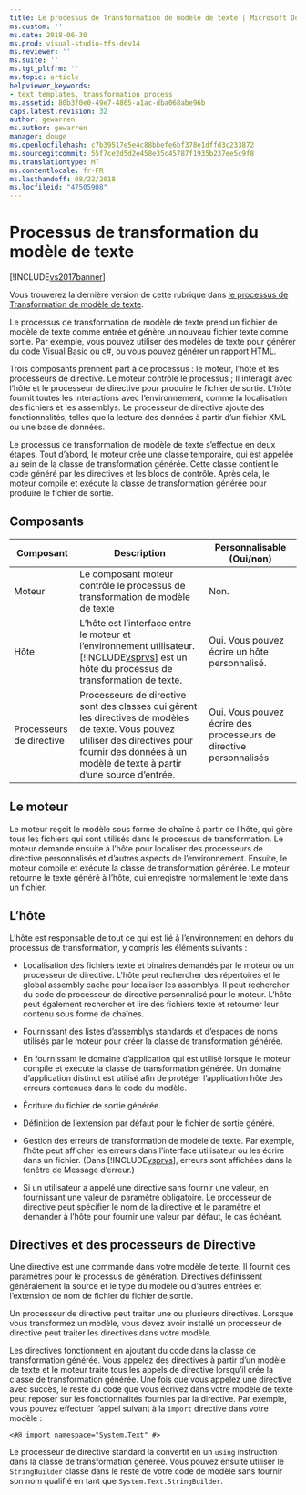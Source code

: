 ```yaml
---
title: Le processus de Transformation de modèle de texte | Microsoft Docs
ms.custom: ''
ms.date: 2018-06-30
ms.prod: visual-studio-tfs-dev14
ms.reviewer: ''
ms.suite: ''
ms.tgt_pltfrm: ''
ms.topic: article
helpviewer_keywords:
- text templates, transformation process
ms.assetid: 80b3f0e0-49e7-4865-a1ac-dba068abe96b
caps.latest.revision: 32
author: gewarren
ms.author: gewarren
manager: douge
ms.openlocfilehash: c7b39517e5e4c88bbefe6bf378e1dffd3c233872
ms.sourcegitcommit: 55f7ce2d5d2e458e35c45787f1935b237ee5c9f8
ms.translationtype: MT
ms.contentlocale: fr-FR
ms.lasthandoff: 08/22/2018
ms.locfileid: "47505908"
---
```

# <a name="the-text-template-transformation-process"></a>Processus de transformation du modèle de texte
[!INCLUDE[vs2017banner](../includes/vs2017banner.md)]

Vous trouverez la dernière version de cette rubrique dans [le processus de Transformation de modèle de texte](https://docs.microsoft.com/visualstudio/modeling/the-text-template-transformation-process).  
  
Le processus de transformation de modèle de texte prend un fichier de modèle de texte comme entrée et génère un nouveau fichier texte comme sortie. Par exemple, vous pouvez utiliser des modèles de texte pour générer du code Visual Basic ou c#, ou vous pouvez générer un rapport HTML.  
  
 Trois composants prennent part à ce processus : le moteur, l’hôte et les processeurs de directive. Le moteur contrôle le processus ; Il interagit avec l’hôte et le processeur de directive pour produire le fichier de sortie. L’hôte fournit toutes les interactions avec l’environnement, comme la localisation des fichiers et les assemblys. Le processeur de directive ajoute des fonctionnalités, telles que la lecture des données à partir d’un fichier XML ou une base de données.  
  
 Le processus de transformation de modèle de texte s’effectue en deux étapes. Tout d’abord, le moteur crée une classe temporaire, qui est appelée au sein de la classe de transformation générée. Cette classe contient le code généré par les directives et les blocs de contrôle. Après cela, le moteur compile et exécute la classe de transformation générée pour produire le fichier de sortie.  
  
## <a name="components"></a>Composants  
  
|Composant|Description|Personnalisable (Oui/non)|  
|---------------|-----------------|------------------------------|  
|Moteur|Le composant moteur contrôle le processus de transformation de modèle de texte|Non.|  
|Hôte|L’hôte est l’interface entre le moteur et l’environnement utilisateur. [!INCLUDE[vsprvs](../includes/vsprvs-md.md)] est un hôte du processus de transformation de texte.|Oui. Vous pouvez écrire un hôte personnalisé.|  
|Processeurs de directive|Processeurs de directive sont des classes qui gèrent les directives de modèles de texte. Vous pouvez utiliser des directives pour fournir des données à un modèle de texte à partir d’une source d’entrée.|Oui. Vous pouvez écrire des processeurs de directive personnalisés|  
  
## <a name="the-engine"></a>Le moteur  
 Le moteur reçoit le modèle sous forme de chaîne à partir de l’hôte, qui gère tous les fichiers qui sont utilisés dans le processus de transformation. Le moteur demande ensuite à l’hôte pour localiser des processeurs de directive personnalisés et d’autres aspects de l’environnement. Ensuite, le moteur compile et exécute la classe de transformation générée. Le moteur retourne le texte généré à l’hôte, qui enregistre normalement le texte dans un fichier.  
  
## <a name="the-host"></a>L’hôte  
 L’hôte est responsable de tout ce qui est lié à l’environnement en dehors du processus de transformation, y compris les éléments suivants :  
  
-   Localisation des fichiers texte et binaires demandés par le moteur ou un processeur de directive. L’hôte peut rechercher des répertoires et le global assembly cache pour localiser les assemblys. Il peut rechercher du code de processeur de directive personnalisé pour le moteur. L’hôte peut également rechercher et lire des fichiers texte et retourner leur contenu sous forme de chaînes.  
  
-   Fournissant des listes d’assemblys standards et d’espaces de noms utilisés par le moteur pour créer la classe de transformation générée.  
  
-   En fournissant le domaine d’application qui est utilisé lorsque le moteur compile et exécute la classe de transformation générée. Un domaine d’application distinct est utilisé afin de protéger l’application hôte des erreurs contenues dans le code du modèle.  
  
-   Écriture du fichier de sortie générée.  
  
-   Définition de l’extension par défaut pour le fichier de sortie généré.  
  
-   Gestion des erreurs de transformation de modèle de texte. Par exemple, l’hôte peut afficher les erreurs dans l’interface utilisateur ou les écrire dans un fichier. (Dans [!INCLUDE[vsprvs](../includes/vsprvs-md.md)], erreurs sont affichées dans la fenêtre de Message d’erreur.)  
  
-   Si un utilisateur a appelé une directive sans fournir une valeur, en fournissant une valeur de paramètre obligatoire. Le processeur de directive peut spécifier le nom de la directive et le paramètre et demander à l’hôte pour fournir une valeur par défaut, le cas échéant.  
  
## <a name="directives-and-directive-processors"></a>Directives et des processeurs de Directive  
 Une directive est une commande dans votre modèle de texte. Il fournit des paramètres pour le processus de génération. Directives définissent généralement la source et le type du modèle ou d’autres entrées et l’extension de nom de fichier du fichier de sortie.  
  
 Un processeur de directive peut traiter une ou plusieurs directives. Lorsque vous transformez un modèle, vous devez avoir installé un processeur de directive peut traiter les directives dans votre modèle.  
  
 Les directives fonctionnent en ajoutant du code dans la classe de transformation générée. Vous appelez des directives à partir d’un modèle de texte et le moteur traite tous les appels de directive lorsqu’il crée la classe de transformation générée. Une fois que vous appelez une directive avec succès, le reste du code que vous écrivez dans votre modèle de texte peut reposer sur les fonctionnalités fournies par la directive. Par exemple, vous pouvez effectuer l’appel suivant à la `import` directive dans votre modèle :  
  
 `<#@ import namespace="System.Text" #>`  
  
 Le processeur de directive standard la convertit en un `using` instruction dans la classe de transformation générée. Vous pouvez ensuite utiliser le `StringBuilder` classe dans le reste de votre code de modèle sans fournir son nom qualifié en tant que `System.Text.StringBuilder`.



